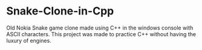 # Snake-Clone-in-Cpp
Old Nokia Snake game clone made using C++ in the windows console with ASCII characters. This project was made to practice C++ without having the luxury of engines.
